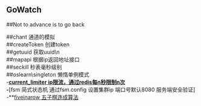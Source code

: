 ## GoWatch  
##Not to advance is to go back  

##chant   通道的模拟  
##createToken         创建token  
##getuuid             获取uuid\n  
##mapapi              根据ip返回地址接口  
##seckill                 秒表毫秒级别  
##oslearn\singleton       懒惰单例模式  
-**[current_limiter       ip限流，通过redis每n秒限制n次](https://github.com/shanhuijie/GoWatch/tree/master/current_limiter)  
-**[fsm  简式状态机   通过fsm.config 设置集群ip    端口号默认8080  服务端安全验证]  
-**[fiveinarow        五子棋连成算法](https://github.com/shanhuijie/GoWatch/tree/master/fiveinarow)  


